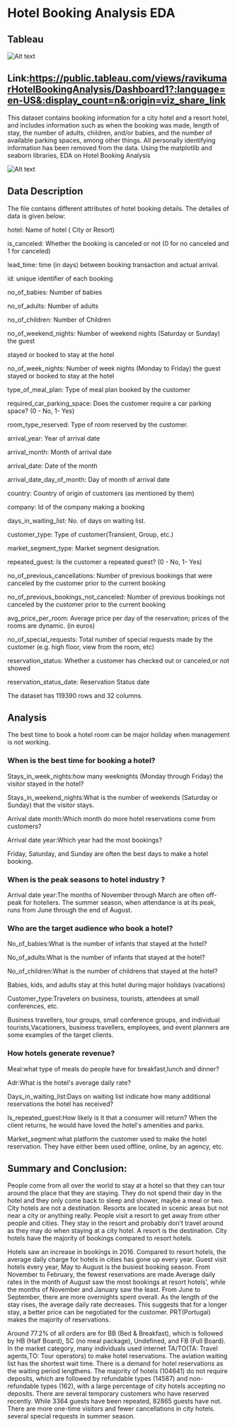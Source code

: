 # Hotel Booking Analysis EDA

## Tableau
![Alt text](https://raw.githubusercontent.com/raviatkumar/Hotel-Booking-Analysis-EDA/main/Image/hotel%20booking%20analysis.PNG)
## Link:https://public.tableau.com/views/ravikumarHotelBookingAnalysis/Dashboard1?:language=en-US&:display_count=n&:origin=viz_share_link

This dataset contains booking information for a city hotel and a resort hotel, and includes information such as when the booking was made, length of stay, the number of adults, children, and/or babies, and the number of available parking spaces, among other things. All personally identifying information has been removed from the data.
Using the matplotlib and seaborn libraries, EDA on Hotel Booking Analysis

![Alt text](https://github.com/raviatkumar/Hotel-Booking-Analysis-EDA/blob/main/Image/Hotel.jpg)

## Data Description

The file contains different attributes of hotel booking details. The detailes of data is given below:

hotel: Name of hotel ( City or Resort)

is_canceled: Whether the booking is canceled or not (0 for no canceled and 1 for canceled)

lead_time: time (in days) between booking transaction and actual arrival.

id: unique identifier of each booking

no_of_babies: Number of babies

no_of_adults: Number of adults

no_of_children: Number of Children

no_of_weekend_nights: Number of weekend nights (Saturday or Sunday) the guest

stayed or booked to stay at the hotel

no_of_week_nights: Number of week nights (Monday to Friday) the guest stayed or booked to stay at the hotel

type_of_meal_plan: Type of meal plan booked by the customer

required_car_parking_space: Does the customer require a car parking space? (0 - No, 1- Yes)

room_type_reserved: Type of room reserved by the customer.

arrival_year: Year of arrival date

arrival_month: Month of arrival date

arrival_date: Date of the month

arrival_date_day_of_month: Day of month of arrival date

country: Country of origin of customers (as mentioned by them)

company: Id of the company making a booking

days_in_waiting_list: No. of days on waiting list.

customer_type: Type of customer(Transient, Group, etc.)

market_segment_type: Market segment designation.

repeated_guest: Is the customer a repeated guest? (0 - No, 1- Yes)

no_of_previous_cancellations: Number of previous bookings that were canceled by the customer prior to the current booking

no_of_previous_bookings_not_canceled: Number of previous bookings not canceled by the customer prior to the current booking

avg_price_per_room: Average price per day of the reservation; prices of the rooms are dynamic. (in euros)

no_of_special_requests: Total number of special requests made by the customer (e.g. high floor, view from the room, etc)

reservation_status: Whether a customer has checked out or canceled,or not showed

reservation_status_date: Reservation Status date


The dataset has 119390 rows and 32 columns.

## Analysis

The best time to book a hotel room can be major holiday when management is not working.

### When is the best time for booking a hotel?
Stays_in_week_nights:how many weeknights (Monday through Friday) the visitor stayed in the hotel?

Stays_in_weekend_nights:What is the number of weekends (Saturday or Sunday) that the visitor stays.

Arrival date month:Which month do more hotel reservations come from customers?

Arrival date year:Which year had the most bookings?

Friday, Saturday, and Sunday are often the best days to make a hotel booking.

### When is the peak seasons to hotel industry ?
Arrival date year:The months of November through March are often off-peak for hoteliers. The summer season, when attendance is at its peak, runs from June through the end of August.

### Who are the target audience who book a hotel?
No_of_babies:What is the number of infants that stayed at the hotel?

No_of_adults:What is the number of infants that stayed at the hotel?

No_of_children:What is the number of childrens that stayed at the hotel?

Babies, kids, and adults stay at this hotel during major holidays (vacations)

Customer_type:Travelers on business, tourists, attendees at small conferences, etc.

Business travellers, tour groups, small conference groups, and individual tourists,Vacationers, business travellers, employees, and event planners are some examples of the target clients.

### How hotels generate revenue?
Meal:what type of meals do people have for breakfast,lunch and dinner?

Adr:What is the hotel's average daily rate?

Days_in_waiting_list:Days on waiting list indicate how many additional reservations the hotel has received?

Is_repeated_guest:How likely is it that a consumer will return? When the client returns, he would have loved the hotel's amenities and parks.

Market_segment:what platform the customer used to make the hotel reservation. They have either been used offline, online, by an agency, etc.

## Summary and Conclusion:

People come from all over the world to stay at a hotel so that they can tour around the place that they are staying. They do not spend their day in the hotel and they only come back to sleep and shower, maybe a meal or two. City hotels are not a destination. Resorts are located in scenic areas but not near a city or anything really. People visit a resort to get away from other people and cities. They stay in the resort and probably don’t travel around as they may do when staying at a city hotel. A resort is the destination. City hotels have the majority of bookings compared to resort hotels.

Hotels saw an increase in bookings in 2016. Compared to resort hotels, the average daily charge for hotels in cities has gone up every year. Guest visit hotels every year, May to August is the busiest booking season. From November to February, the fewest reservations are made.Average daily rates in the month of August saw the most bookings at resort hotels', while the months of November and January saw the least. From June to September, there are more overnights spent overall. As the length of the stay rises, the average daily rate decreases. This suggests that for a longer stay, a better price can be negotiated for the customer. PRT(Portugal) makes the majority of reservations.

Around 77.2% of all orders are for BB (Bed & Breakfast), which is followed by HB (Half Board), SC (no meal package), Undefined, and FB (Full Board). In the market category, many individuals used internet TA/TO(TA: Travel agents,TO: Tour operators) to make hotel reservations. The aviation waiting list has the shortest wait time. There is a demand for hotel reservations as the waiting period lengthens. The majority of hotels (104641) do not require deposits, which are followed by refundable types (14587) and non-refundable types (162), with a large percentage of city hotels accepting no deposits. There are several temporary customers who have reserved recently. While 3364 guests have been repeated, 82865 guests have not. There are more one-time visitors and fewer cancellations in city hotels. several special requests in summer season.
